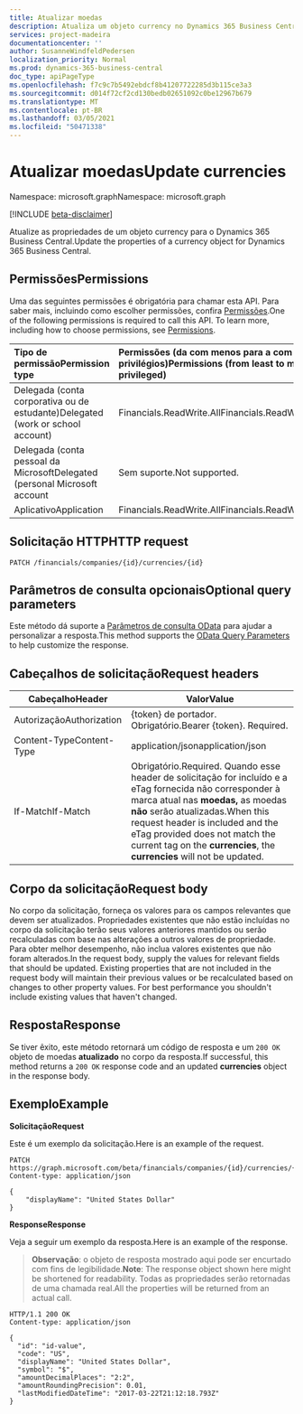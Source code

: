 ```yaml
---
title: Atualizar moedas
description: Atualiza um objeto currency no Dynamics 365 Business Central.
services: project-madeira
documentationcenter: ''
author: SusanneWindfeldPedersen
localization_priority: Normal
ms.prod: dynamics-365-business-central
doc_type: apiPageType
ms.openlocfilehash: f7c9c7b5492ebdcf8b41207722285d3b115ce3a3
ms.sourcegitcommit: d014f72cf2cd130bedb02651092c0be12967b679
ms.translationtype: MT
ms.contentlocale: pt-BR
ms.lasthandoff: 03/05/2021
ms.locfileid: "50471338"
---
```

# <a name="update-currencies"></a><span data-ttu-id="4db08-103">Atualizar moedas</span><span class="sxs-lookup"><span data-stu-id="4db08-103">Update currencies</span></span>

<span data-ttu-id="4db08-104">Namespace: microsoft.graph</span><span class="sxs-lookup"><span data-stu-id="4db08-104">Namespace: microsoft.graph</span></span>

[!INCLUDE [beta-disclaimer](../../includes/beta-disclaimer.md)]

<span data-ttu-id="4db08-105">Atualize as propriedades de um objeto currency para o Dynamics 365 Business Central.</span><span class="sxs-lookup"><span data-stu-id="4db08-105">Update the properties of a currency object for Dynamics 365 Business Central.</span></span>

## <a name="permissions"></a><span data-ttu-id="4db08-106">Permissões</span><span class="sxs-lookup"><span data-stu-id="4db08-106">Permissions</span></span>
<span data-ttu-id="4db08-p101">Uma das seguintes permissões é obrigatória para chamar esta API. Para saber mais, incluindo como escolher permissões, confira [Permissões](/graph/permissions-reference).</span><span class="sxs-lookup"><span data-stu-id="4db08-p101">One of the following permissions is required to call this API. To learn more, including how to choose permissions, see [Permissions](/graph/permissions-reference).</span></span>

|<span data-ttu-id="4db08-109">Tipo de permissão</span><span class="sxs-lookup"><span data-stu-id="4db08-109">Permission type</span></span> |<span data-ttu-id="4db08-110">Permissões (da com menos para a com mais privilégios)</span><span class="sxs-lookup"><span data-stu-id="4db08-110">Permissions (from least to most privileged)</span></span>|
|:---------------|:------------------------------------------|
|<span data-ttu-id="4db08-111">Delegada (conta corporativa ou de estudante)</span><span class="sxs-lookup"><span data-stu-id="4db08-111">Delegated (work or school account)</span></span>|<span data-ttu-id="4db08-112">Financials.ReadWrite.All</span><span class="sxs-lookup"><span data-stu-id="4db08-112">Financials.ReadWrite.All</span></span> |
|<span data-ttu-id="4db08-113">Delegada (conta pessoal da Microsoft</span><span class="sxs-lookup"><span data-stu-id="4db08-113">Delegated (personal Microsoft account</span></span>|<span data-ttu-id="4db08-114">Sem suporte.</span><span class="sxs-lookup"><span data-stu-id="4db08-114">Not supported.</span></span>|
|<span data-ttu-id="4db08-115">Aplicativo</span><span class="sxs-lookup"><span data-stu-id="4db08-115">Application</span></span>|<span data-ttu-id="4db08-116">Financials.ReadWrite.All</span><span class="sxs-lookup"><span data-stu-id="4db08-116">Financials.ReadWrite.All</span></span>|

## <a name="http-request"></a><span data-ttu-id="4db08-117">Solicitação HTTP</span><span class="sxs-lookup"><span data-stu-id="4db08-117">HTTP request</span></span>
```
PATCH /financials/companies/{id}/currencies/{id}
```

## <a name="optional-query-parameters"></a><span data-ttu-id="4db08-118">Parâmetros de consulta opcionais</span><span class="sxs-lookup"><span data-stu-id="4db08-118">Optional query parameters</span></span>
<span data-ttu-id="4db08-119">Este método dá suporte a [Parâmetros de consulta OData](/graph/query-parameters) para ajudar a personalizar a resposta.</span><span class="sxs-lookup"><span data-stu-id="4db08-119">This method supports the [OData Query Parameters](/graph/query-parameters) to help customize the response.</span></span>

## <a name="request-headers"></a><span data-ttu-id="4db08-120">Cabeçalhos de solicitação</span><span class="sxs-lookup"><span data-stu-id="4db08-120">Request headers</span></span>
|<span data-ttu-id="4db08-121">Cabeçalho</span><span class="sxs-lookup"><span data-stu-id="4db08-121">Header</span></span>       |<span data-ttu-id="4db08-122">Valor</span><span class="sxs-lookup"><span data-stu-id="4db08-122">Value</span></span>                    |
|-------------|-------------------------|
|<span data-ttu-id="4db08-123">Autorização</span><span class="sxs-lookup"><span data-stu-id="4db08-123">Authorization</span></span>|<span data-ttu-id="4db08-p102">{token} de portador. Obrigatório.</span><span class="sxs-lookup"><span data-stu-id="4db08-p102">Bearer {token}. Required.</span></span>|
|<span data-ttu-id="4db08-126">Content-Type</span><span class="sxs-lookup"><span data-stu-id="4db08-126">Content-Type</span></span> |<span data-ttu-id="4db08-127">application/json</span><span class="sxs-lookup"><span data-stu-id="4db08-127">application/json</span></span>         |
|<span data-ttu-id="4db08-128">If-Match</span><span class="sxs-lookup"><span data-stu-id="4db08-128">If-Match</span></span>     |<span data-ttu-id="4db08-129">Obrigatório.</span><span class="sxs-lookup"><span data-stu-id="4db08-129">Required.</span></span> <span data-ttu-id="4db08-130">Quando esse header de solicitação for incluído e a eTag fornecida não corresponder à marca atual nas **moedas,** as moedas **não** serão atualizadas.</span><span class="sxs-lookup"><span data-stu-id="4db08-130">When this request header is included and the eTag provided does not match the current tag on the **currencies**, the **currencies** will not be updated.</span></span> |

## <a name="request-body"></a><span data-ttu-id="4db08-131">Corpo da solicitação</span><span class="sxs-lookup"><span data-stu-id="4db08-131">Request body</span></span>
<span data-ttu-id="4db08-p104">No corpo da solicitação, forneça os valores para os campos relevantes que devem ser atualizados. Propriedades existentes que não estão incluídas no corpo da solicitação terão seus valores anteriores mantidos ou serão recalculadas com base nas alterações a outros valores de propriedade. Para obter melhor desempenho, não inclua valores existentes que não foram alterados.</span><span class="sxs-lookup"><span data-stu-id="4db08-p104">In the request body, supply the values for relevant fields that should be updated. Existing properties that are not included in the request body will maintain their previous values or be recalculated based on changes to other property values. For best performance you shouldn't include existing values that haven't changed.</span></span>

## <a name="response"></a><span data-ttu-id="4db08-135">Resposta</span><span class="sxs-lookup"><span data-stu-id="4db08-135">Response</span></span>
<span data-ttu-id="4db08-136">Se tiver êxito, este método retornará um código de resposta e um `200 OK` objeto de moedas **atualizado** no corpo da resposta.</span><span class="sxs-lookup"><span data-stu-id="4db08-136">If successful, this method returns a `200 OK` response code and an updated **currencies** object in the response body.</span></span>

## <a name="example"></a><span data-ttu-id="4db08-137">Exemplo</span><span class="sxs-lookup"><span data-stu-id="4db08-137">Example</span></span>

<span data-ttu-id="4db08-138">**Solicitação**</span><span class="sxs-lookup"><span data-stu-id="4db08-138">**Request**</span></span>

<span data-ttu-id="4db08-139">Este é um exemplo da solicitação.</span><span class="sxs-lookup"><span data-stu-id="4db08-139">Here is an example of the request.</span></span>
```http
PATCH https://graph.microsoft.com/beta/financials/companies/{id}/currencies/{id}
Content-type: application/json

{
    "displayName": "United States Dollar"
}
```

<span data-ttu-id="4db08-140">**Response**</span><span class="sxs-lookup"><span data-stu-id="4db08-140">**Response**</span></span>

<span data-ttu-id="4db08-141">Veja a seguir um exemplo da resposta.</span><span class="sxs-lookup"><span data-stu-id="4db08-141">Here is an example of the response.</span></span> 

> <span data-ttu-id="4db08-142">**Observação**: o objeto de resposta mostrado aqui pode ser encurtado com fins de legibilidade.</span><span class="sxs-lookup"><span data-stu-id="4db08-142">**Note**: The response object shown here might be shortened for readability.</span></span> <span data-ttu-id="4db08-143">Todas as propriedades serão retornadas de uma chamada real.</span><span class="sxs-lookup"><span data-stu-id="4db08-143">All the properties will be returned from an actual call.</span></span>

```http
HTTP/1.1 200 OK
Content-type: application/json

{
  "id": "id-value",
  "code": "US",
  "displayName": "United States Dollar",
  "symbol": "$",
  "amountDecimalPlaces": "2:2",
  "amountRoundingPrecision": 0.01,
  "lastModifiedDateTime": "2017-03-22T21:12:18.793Z"
}
```


